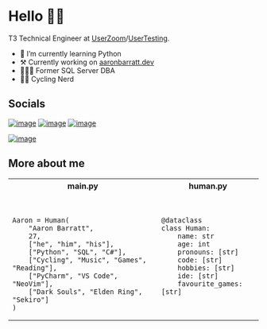 # Hello 👋🏻

T3 Technical Engineer at [UserZoom](https://www.userzoom.com/)/[UserTesting](https://www.usertesting.com/).

- 🐍 I’m currently learning Python
- ⚒️ Currently working on [aaronbarratt.dev](https://www.aaronbarratt.dev/ )
- 👨🏻‍💻 Former SQL Server DBA
- 🚴🏻️ Cycling Nerd

## Socials


[![image](https://img.shields.io/badge/LinkedIn-0077B5?style=for-the-badge&logo=linkedin&logoColor=white)](https://www.linkedin.com/in/aaron-barratt/) [![image](https://img.shields.io/badge/GitHub-100000?style=for-the-badge&logo=github&logoColor=white)](https://github.com/aarontbarratt) [![image](https://img.shields.io/badge/Instagram-E4405F?style=for-the-badge&logo=instagram&logoColor=white)](https://www.instagram.com/aarontbarratt/)

[![image](https://www.codewars.com/users/BanAaron/badges/small)](https://www.codewars.com/users/BanAaron/stats)

## More about me

</td>
</tr>
</table><table>
<r>
<th>main.py</th>
<th>human.py</th>
</tr>
<tr>
<td>

```python3
    
    
Aaron = Human(
    "Aaron Barratt",
    27,
    ["he", "him", "his"],
    ["Python", "SQL", "C#"],
    ["Cycling", "Music", "Games", "Reading"],
    ["PyCharm", "VS Code", "NeoVim"],
    ["Dark Souls", "Elden Ring", "Sekiro"]
)
```

</td>
<td>

```python3
@dataclass
class Human:
    name: str
    age: int
    pronouns: [str]
    code: [str]
    hobbies: [str]
    ide: [str]
    favourite_games: [str]
```

</td>
</tr>
</table>
